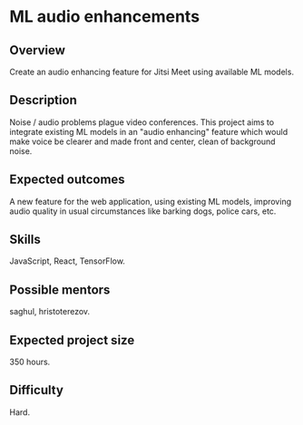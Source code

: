 # ML audio enhancements

## Overview

Create an audio enhancing feature for Jitsi Meet using available ML models.

## Description

Noise / audio problems plague video conferences. This project aims to integrate existing ML models in an
"audio enhancing" feature which would make voice be clearer and made front and center, clean of background
noise.

## Expected outcomes

A new feature for the web application, using existing ML models, improving audio quality in usual circumstances like
barking dogs, police cars, etc.

## Skills

JavaScript, React, TensorFlow.

## Possible mentors

saghul, hristoterezov.

## Expected project size

350 hours.

## Difficulty

Hard.
